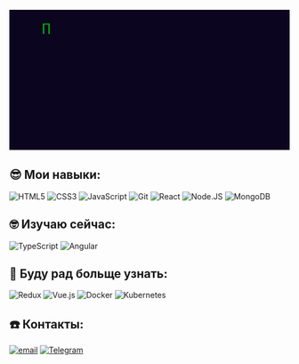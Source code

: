 
![GIF-Приветствие](./messagif.gif)

## 😎 Мои навыки:
![HTML5](https://img.shields.io/badge/-HTML5-0c0520?style=for-the-badge&logo=HTML5)
![CSS3](https://img.shields.io/badge/-CSS3-0c0520?style=for-the-badge&logo=CSS3)
![JavaScript](https://img.shields.io/badge/-JavaScript-0c0520?style=for-the-badge&logo=JavaScript)
![Git](https://img.shields.io/badge/-Git-0c0520?style=for-the-badge&logo=Git)
![React](https://img.shields.io/badge/-React-0c0520?style=for-the-badge&logo=React)
![Node.JS](https://img.shields.io/badge/-Node.JS-0c0520?style=for-the-badge&logo=Node.js)
![MongoDB](https://img.shields.io/badge/-MongoDB-0c0520?style=for-the-badge&logo=MongoDB)

## 🤓 Изучаю сейчас:
![TypeScript](https://img.shields.io/badge/-TypeScript-0c0520?style=for-the-badge&logo=TypeScript)
![Angular](https://img.shields.io/badge/-Angular-0c0520?style=for-the-badge&logo=Angular&logoColor=dd0031)

## 🤯 Буду рад больще узнать:
![Redux](https://img.shields.io/badge/-Redux-0c0520?style=for-the-badge&logo=Redux)
![Vue.js](https://img.shields.io/badge/-Vue.js-0c0520?style=for-the-badge&logo=Vue.js)
![Docker](https://img.shields.io/badge/-Docker-0c0520?style=for-the-badge&logo=Docker)
![Kubernetes](https://img.shields.io/badge/-Kubernetes-0c0520?style=for-the-badge&logo=Kubernetes)

## ☎️ Контакты:
[![email](https://img.shields.io/badge/@-email-0c0520?style=for-the-badge&)](mailto:MakhmutovAndrey@yandex.ru)
[![Telegram](https://img.shields.io/badge/-Telegram-0c0520?style=for-the-badge&logo=telegram&logoColor=27A0D9)](https://t.me/dron_369)
